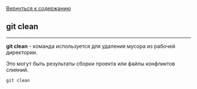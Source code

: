 [Вернуться к содержанию](./readme.md)

## git clean

---

**git clean** - команда используется для удаления мусора из рабочей директории.

Это могут быть результаты сборки проекта или файлы конфликтов слияний.

~~~
git clean
~~~
